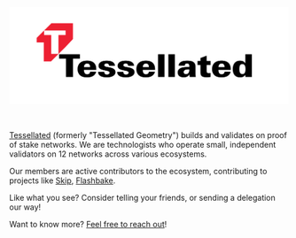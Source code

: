 <div align="center">
<p>
    <a href="https://tessellated.io" target="_blank">
      <img alt="Tessellated Logo" src="media/logo.png" />
    </a>
</p>
<br />
</div>

[Tessellated](https://tessellated.io) (formerly "Tessellated Geometry") builds and validates on proof of stake networks. We are technologists who operate small, independent validators on 12 networks across various ecosystems. 

Our members are active contributors to the ecosystem, contributing to projects like [Skip](https://skip.money), [Flashbake](https://flashbake.xyz).

Like what you see? Consider telling your friends, or sending a delegation our way! 

Want to know more? [Feel free to reach out](mailto:team@tessellatedgeometry.com)!
